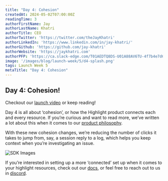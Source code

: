 ```yaml
---
title: "Day 4: Cohesion"
createdAt: 2024-05-02T07:00:00Z
readingTime: 3
authorFirstName: Jay
authorLastName: Khatri
authorTitle: CEO
authorTwitter: 'https://twitter.com/theJayKhatri'
authorLinkedIn: 'https://www.linkedin.com/in/jay-khatri/'
authorGithub: 'https://github.com/jay-khatri'
authorWebsite: 'https://jaykhatri.com'
authorPFP: 'https://ca.slack-edge.com/T01AEDTQ8DS-U01A88AV6TU-4f7b4e7d637a-512'
image: '/images/blog/launch-week/5/d4-splash.png'
tags: Launch Week 5
metaTitle: "Day 4: Cohesion"
---
```


## Day 4: Cohesion!

Checkout our [launch video](https://www.youtube.com/watch?v=63Y3q32Ll0Y) or keep reading!

Day 4 is all about ‘cohesion’, or how the Highlight product connects each and every resource. If you’re curious and want to read more, we’ve written a lot about this when it comes to our [product philosophy](https://www.highlight.io/docs/general/company/product-philosophy#cohesion). 

With these new cohesion changes, we’re reducing the number of clicks it takes to jump from, say, a session reply to a log, which helps you keep context when you’re investigating an issue. 

![SDK Images](/images/blog/launch-week/5/d4-related-resources.png)

If you’re interested in setting up a more ‘connected’ set up when it comes to your highlight resources, check out our [docs](https://www.highlight.io/docs/getting-started/frontend-backend-mapping), or feel free to reach out to us in [discord](https://highlight.io/community).
